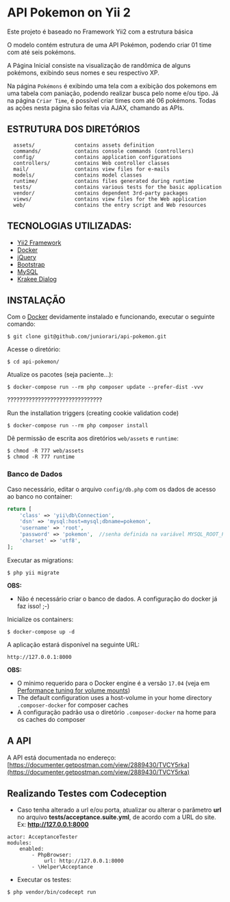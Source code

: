 <h1>API Pokemon on Yii 2 </h1>

Este projeto é baseado no Framework Yii2 com a estrutura básica

O modelo contém estrutura de uma API Pokémon, podendo criar 01 time com até seis pokémons.

A Página Inicial consiste na visualização de randômica de alguns pokémons, exibindo seus nomes e seu respectivo XP.

Na página `Pokémons` é exibindo uma tela com a exibição dos pokemons em uma tabela com paniação, podendo
realizar busca pelo nome e/ou tipo.
Já na página `Criar Time`, é possível criar times com até 06 pokémons. Todas as ações nesta página são 
feitas via AJAX, chamando as APIs.


ESTRUTURA DOS DIRETÓRIOS
-------------------

      assets/             contains assets definition
      commands/           contains console commands (controllers)
      config/             contains application configurations
      controllers/        contains Web controller classes
      mail/               contains view files for e-mails
      models/             contains model classes
      runtime/            contains files generated during runtime
      tests/              contains various tests for the basic application
      vendor/             contains dependent 3rd-party packages
      views/              contains view files for the Web application
      web/                contains the entry script and Web resources




TECNOLOGIAS UTILIZADAS:
-----------

- [Yii2 Framework](https://www.yiiframework.com/download)
- [Docker](http://docker.com)
- [jQuery](https://code.jquery.com/)
- [Bootstrap](https://getbootstrap.com/)
- [MySQL](https://www.mysql.com/downloads/)  
- [Krakee Dialog](https://demos.krajee.com/dialog/)  

<!--
- [NPM JS](https://www.npmjs.com/)
- [Composer](https://getcomposer.org/)
- [Grunt](https://gruntjs.com/)
- [Krakee Fileinput](https://plugins.krajee.com/file-input)
- [Krajee Select2](https://demos.krajee.com/widget-details/select2) 
- [Testes com Codeception](https://codeception.com/)
- [MySQL Workbench](https://dev.mysql.com/downloads/workbench/)
-->

INSTALAÇÃO
------------

Com o [Docker](http://docker.com) devidamente instalado e funcionando, executar o seguinte comando:

```
$ git clone git@github.com/juniorari/api-pokemon.git
```

Acesse o diretório:

```
$ cd api-pokemon/
```

Atualize os pacotes (seja paciente...):

```
$ docker-compose run --rm php composer update --prefer-dist -vvv
``` 
???????????????????????????????

Run the installation triggers (creating cookie validation code)
```
$ docker-compose run --rm php composer install    
```

Dê permissão de escrita aos diretórios `web/assets` e `runtime`:
```
$ chmod -R 777 web/assets
$ chmod -R 777 runtime
``` 
### Banco de Dados

Caso necessário, editar o arquivo `config/db.php` com os dados de acesso ao banco no container:

```php
return [
    'class' => 'yii\db\Connection',
    'dsn' => 'mysql:host=mysql;dbname=pokemon',
    'username' => 'root',
    'password' => 'pokemon',  //senha definida na variável MYSQL_ROOT_PASSWORD do arquivo docker-compose-yml 
    'charset' => 'utf8',
];
```
Executar as migrations:
```
$ php yii migrate
```

**OBS:**
- Não é necessário criar o banco de dados. A configuração do docker já faz isso! ;-)


Inicialize os containers:

```
$ docker-compose up -d
```
A aplicação estará disponível na seguinte URL:
```
http://127.0.0.1:8000
```

**OBS:** 
- O mínimo requerido para o Docker engine é a versão `17.04` (veja em [Performance tuning for volume mounts](https://docs.docker.com/docker-for-mac/osxfs-caching/))
- The default configuration uses a host-volume in your home directory `.composer-docker` for composer caches
- A configuração padrão usa o diretório `.composer-docker` na home para os caches do composer

A API
---
A API está documentada no endereço: [https://documenter.getpostman.com/view/2889430/TVCY5rka](https://documenter.getpostman.com/view/2889430/TVCY5rka)


Realizando Testes com Codeception
----

* Caso tenha alterado a url e/ou porta, atualizar ou alterar o parâmetro **url** no 
arquivo **tests/acceptance.suite.yml**, de acordo com a URL do site. 
Ex: **http://127.0.0.1:8000**
```
actor: AcceptanceTester
modules:
    enabled:
        - PhpBrowser:
            url: http://127.0.0.1:8000
        - \Helper\Acceptance
```
* Executar os testes:
```
$ php vendor/bin/codecept run
```
